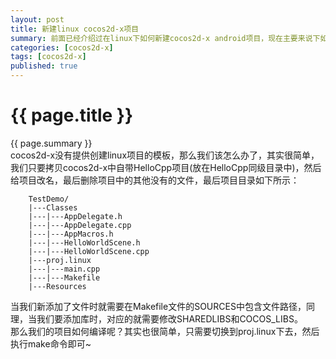 ```yaml
---
layout: post
title: 新建linux cocos2d-x项目
summary: 前面已经介绍过在linux下如何新建cocos2d-x android项目，现在主要来说下如何新建cocos2d-x linux项目。
categories: [cocos2d-x]
tags: [cocos2d-x]
published: true
---
```


# {{ page.title }} #
{{ page.summary }}  
cocos2d-x没有提供创建linux项目的模板，那么我们该怎么办了，其实很简单，我们只要拷贝cocos2d-x中自带HelloCpp项目(放在HelloCpp同级目录中)，然后给项目改名，最后删除项目中的其他没有的文件，最后项目目录如下所示：  

        TestDemo/  
        |---Classes  
        |---|---AppDelegate.h  
        |---|---AppDelegate.cpp  
        |---|---AppMacros.h  
        |---|---HelloWorldScene.h  
        |---|---HelloWorldScene.cpp  
        |---proj.linux  
        |---|---main.cpp  
        |---|---Makefile  
        |---Resources  

当我们新添加了文件时就需要在Makefile文件的SOURCES中包含文件路径，同理，当我们要添加库时，对应的就需要修改SHAREDLIBS和COCOS_LIBS。  
那么我们的项目如何编译呢？其实也很简单，只需要切换到proj.linux下去，然后执行make命令即可~  
